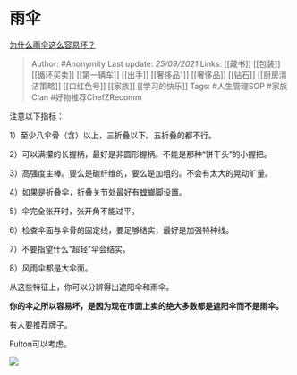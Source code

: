 # 雨伞
[为什么雨伞这么容易坏？](https://www.zhihu.com/question/307965760/answer/2129767862)

> Author: #Anonymity 
Last update: *25/09/2021* 
Links: [[藏书]] [[包装]] [[循环买卖]] [[第一辆车]] [[出手]] [[奢侈品1]] [[奢侈品]] [[钻石]] [[厨房清洁策略]] [[口红色号]] [[家族]] [[学习的快乐]]
Tags: #人生管理SOP #家族Clan  #好物推荐ChefZRecomm


注意以下指标：

1）至少八伞骨（含）以上，三折叠以下。五折叠的都不行。

2）可以满攥的长握柄，最好是非圆形握柄。不能是那种“饼干头”的小握把。

3）高强度主棒。要么是碳纤维的，要么是加粗的。不会有太大的晃动旷量。

4）如果是折叠伞，折叠关节处最好有螳螂脚设置。

5）伞完全张开时，张开角不能过平。

6）检查伞面与伞骨的固定线，要足够结实，最好是加强特种线。

7）不要指望什么“超轻”伞会结实。

8）风雨伞都是大伞面。

从这些特征上，你可以分辨得出遮阳伞和雨伞。

**你的伞之所以容易坏，是因为现在市面上卖的绝大多数都是遮阳伞而不是雨伞。**

有人要推荐牌子。

Fulton可以考虑。

![](https://pic2.zhimg.com/50/v2-a89ae97b7dc96e10cf7b80e250a9d572_720w.jpg?source=1940ef5c)

  
